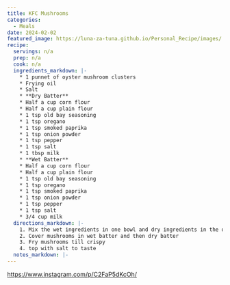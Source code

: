 ```yaml
---
title: KFC Mushrooms
categories: 
  - Meals
date: 2024-02-02
featured_image: https://luna-za-tuna.github.io/Personal_Recipe/images/
recipe:
  servings: n/a
  prep: n/a
  cook: n/a
  ingredients_markdown: |-
    * 1 punnet of oyster mushroom clusters
    * Frying oil
    * Salt
    * **Dry Batter**
    * Half a cup corn flour
    * Half a cup plain flour
    * 1 tsp old bay seasoning
    * 1 tsp oregano
    * 1 tsp smoked paprika
    * 1 tsp onion powder
    * 1 tsp pepper
    * 1 tsp salt
    * 1 tbsp milk
    * **Wet Batter**
    * Half a cup corn flour
    * Half a cup plain flour
    * 1 tsp old bay seasoning
    * 1 tsp oregano
    * 1 tsp smoked paprika
    * 1 tsp onion powder
    * 1 tsp pepper
    * 1 tsp salt
    * 3/4 cup milk
  directions_markdown: |-
    1. Mix the wet ingredients in one bowl and dry ingredients in the other
    2. Cover mushrooms in wet batter and then dry batter
    3. Fry mushrooms till crispy
    4. top with salt to taste
  notes_markdown: |-
---
```

<https://www.instagram.com/p/C2FaP5dKcOh/>